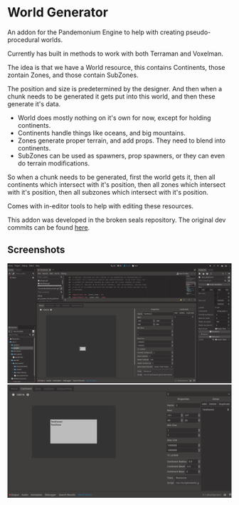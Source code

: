 # World Generator

An addon for the Pandemonium Engine to help with creating pseudo-procedural worlds.

Currently has built in methods to work with both Terraman and Voxelman.

The idea is that we have a World resource, this contains Continents, those zontain Zones, and those contain SubZones.

The position and size is predetermined by the designer. And then when a chunk needs to be generated it gets put into this world, and then these generate it's data.

- World does mostly nothing on it's own for now, except for holding continents.
- Continents handle things like oceans, and big mountains.
- Zones generate proper terrain, and add props. They need to blend into continents.
- SubZones can be used as spawners, prop spawners, or they can even do terrain modifications.

So when a chunk needs to be generated, first the world gets it, then all continents which intersect with it's position,
then all zones which intersect with it's position, then all subzones which intersect with it's position.

Comes with in-editor tools to help with editing these resources.

This addon was developed in the broken seals repository. The original dev commits can be found [here](https://github.com/Relintai/broken_seals/commits/master/game/addons/world_generator).

## Screenshots

![Full Screenshot](screenshots/screen_full.png)
![Continent editor](screenshots/screen_continent.png)
